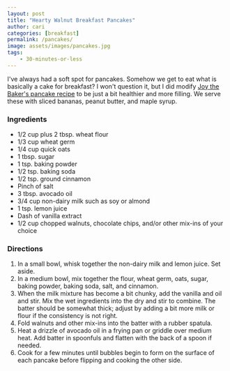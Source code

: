 ```yaml
---
layout: post
title: "Hearty Walnut Breakfast Pancakes"
author: cari
categories: [breakfast]
permalink: /pancakes/
image: assets/images/pancakes.jpg
tags:
    - 30-minutes-or-less
---
```


I've always had a soft spot for pancakes. Somehow we get to eat what is basically a cake for breakfast? I won't question it, but I did modify [Joy the Baker's pancake recipe](https://joythebaker.com/2010/07/the-single-lady-pancake/) to be just a bit healthier and more filling. We serve these with sliced bananas, peanut butter, and maple syrup.

<h3> Ingredients </h3>

- 1/2 cup plus 2 tbsp. wheat flour
- 1/3 cup wheat germ
- 1/4 cup quick oats
- 1 tbsp. sugar
- 1 tsp. baking powder
- 1/2 tsp. baking soda
- 1/2 tsp. ground cinnamon
- Pinch of salt
- 3 tbsp. avocado oil
- 3/4 cup non-dairy milk such as soy or almond
- 1 tsp. lemon juice
- Dash of vanilla extract
- 1/2 cup chopped walnuts, chocolate chips, and/or other mix-ins of your choice

<h3> Directions </h3>

1. In a small bowl, whisk together the non-dairy milk and lemon juice. Set aside.
2. In a medium bowl, mix together the flour, wheat germ, oats, sugar, baking powder, baking soda, salt, and cinnamon.
3. When the milk mixture has become a bit chunky, add the vanilla and oil and stir. Mix the wet ingredients into the dry and stir to combine. The batter should be somewhat thick; adjust by adding a bit more milk or flour if the consistency is not right.
4. Fold walnuts and other mix-ins into the batter with a rubber spatula.
5. Heat a drizzle of avocado oil in a frying pan or griddle over medium heat. Add batter in spoonfuls and flatten with the back of a spoon if needed. 
6. Cook for a few minutes until bubbles begin to form on the surface of each pancake before flipping and cooking the other side.